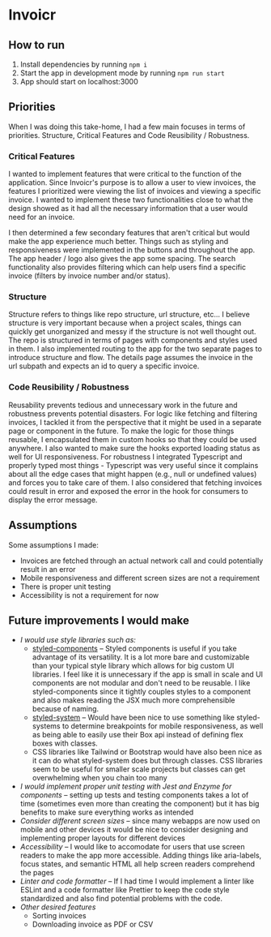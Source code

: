 # Invoicr

## How to run
1. Install dependencies by running `npm i`
2. Start the app in development mode by running `npm run start`
3. App should start on localhost:3000

## Priorities
When I was doing this take-home, I had a few main focuses in terms of priorities. Structure, Critical Features and Code Reusibility / Robustness.

### Critical Features
I wanted to implement features that were critical to the function of the application. Since Invoicr's purpose is to allow a user to view invoices, the features I prioritized were viewing the list of invoices and viewing a specific invoice. I wanted to implement these two functionalities close to what the design showed as it had all the necessary information that a user would need for an invoice.

I then determined a few secondary features that aren't critical but would make the app experience much better. Things such as styling and responsiveness were implemented in the buttons and throughout the app. The app header / logo also gives the app some spacing. The search functionality also provides filtering which can help users find a specific invoice (filters by invoice number and/or status).

### Structure
Structure refers to things like repo structure, url structure, etc... I believe structure is very important because when a project scales, things can quickly get unorganized and messy if the structure is not well thought out. The repo is structured in terms of pages with components and styles used in them. I also implemented routing to the app for the two separate pages to introduce structure and flow. The details page assumes the invoice in the url subpath and expects an id to query a specific invoice.

### Code Reusibility / Robustness
Reusability prevents tedious and unnecessary work in the future and robustness prevents potential disasters. For logic like fetching and filtering invoices, I tackled it from the perspective that it might be used in a separate page or component in the future. To make the logic for those things reusable, I encapsulated them in custom hooks so that they could be used anywhere. I also wanted to make sure the hooks exported loading status as well for UI responsiveness. For robustness I integrated Typescript and properly typed most things - Typescript was very useful since it complains about all the edge cases that might happen (e.g., null or undefined values) and forces you to take care of them. I also considered that fetching invoices could result in error and exposed the error in the hook for consumers to display the error message.

## Assumptions
Some assumptions I made:
- Invoices are fetched through an actual network call and could potentially result in an error
- Mobile responsiveness and different screen sizes are not a requirement
- There is proper unit testing
- Accessibility is not a requirement for now

## Future improvements I would make
- *I would use style libraries such as:*
  - [styled-components](https://styled-components.com/) – Styled components is useful if you take advantage of its versatility. It is a lot more bare and customizable than your typical style library which allows for big custom UI libraries. I feel like it is unnecessary if the app is small in scale and UI components are not modular and don't need to be reusable. I like styled-components since it tightly couples styles to a component and also makes reading the JSX much more comprehensible because of naming.
  - [styled-system](https://styled-system.com/) – Would have been nice to use something like styled-systems to determine breakpoints for mobile responsiveness, as well as being able to easily use their Box api instead of defining flex boxes with classes.
  - CSS libraries like Tailwind or Bootstrap would have also been nice as it can do what styled-system does but through classes. CSS libraries seem to be useful for smaller scale projects but classes can get overwhelming when you chain too many
- *I would implement proper unit testing with Jest and Enzyme for components* – setting up tests and testing components takes a lot of time (sometimes even more than creating the component) but it has big benefits to make sure everything works as intended
- *Consider different screen sizes* – since many webapps are now used on mobile and other devices it would be nice to consider designing and implementing proper layouts for different devices
- *Accessibility* – I would like to accomodate for users that use screen readers to make the app more accessible. Adding things like aria-labels, focus states, and semantic HTML all help screen readers comprehend the pages
- *Linter and code formatter* – If I had time I would implement a linter like ESLint and a code formatter like Prettier to keep the code style standardized and also find potential problems with the code.
- *Other desired features* 
  - Sorting invoices
  - Downloading invoice as PDF or CSV
